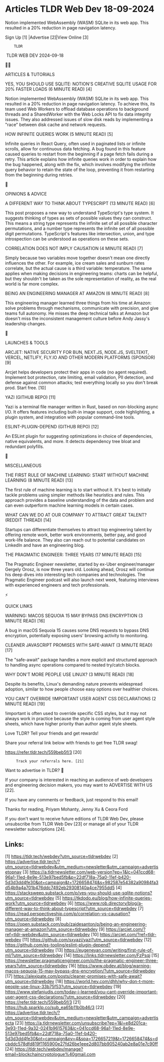 # Articles TLDR Web Dev 18-09-2024

Notion implemented WebAssembly (WASM) SQLite in its web app. This
resulted in a 20% reduction in page navigation latency.  

 Sign Up [1] |Advertise [2]|View Online [3] 

		TLDR 

 TLDR WEB DEV 2024-09-18

🧑‍💻 

ARTICLES & TUTORIALS

 YES, YOU SHOULD USE SQLITE: NOTION'S CREATIVE SQLITE USAGE FOR 20%
FASTER LOADS (6 MINUTE READ) [4] 

 Notion implemented WebAssembly (WASM) SQLite in its web app. This
resulted in a 20% reduction in page navigation latency. To achieve
this, its team used Web Workers to offload database operations to
background threads and a SharedWorker with the Web Locks API to fix
data integrity issues. They also addressed issues of slow disk reads
by implementing a "race" between disk cache and network requests. 

 HOW INFINITE QUERIES WORK (5 MINUTE READ) [5] 

 Infinite queries in React Query, often used in paginated lists or
infinite scrolls, allow for continuous data fetching. A bug found in
this feature caused queries to restart from the beginning if a page
fetch fails during a retry. This article explains how infinite queries
work in order to explain how the bug happened, along with the fix,
which involves modifying the infinite query behavior to retain the
state of the loop, preventing it from restarting from the beginning
during retries. 

🧠 

OPINIONS & ADVICE

 A DIFFERENT WAY TO THINK ABOUT TYPESCRIPT (13 MINUTE READ) [6] 

 This post proposes a new way to understand TypeScript's type system.
It suggests thinking of types as sets of possible values they can
construct. This means a string type represents the infinite set of all
possible character permutations, and a number type represents the
infinite set of all possible digit permutations. TypeScript's features
like intersection, union, and type introspection can be understood as
operations on these sets. 

 CORRELATION DOES NOT IMPLY CAUSATION (4 MINUTE READ) [7] 

 Simply because two variables move together doesn't mean one directly
influences the other. For example, ice cream sales and sunburn rates
correlate, but the actual cause is a third variable: temperature. The
same applies when making decisions in engineering teams: charts can be
helpful, but they shouldn't be taken as the sole representation of
reality, as the real world is far more complex. 

 BEING AN ENGINEERING MANAGER AT AMAZON (6 MINUTE READ) [8] 

 This engineering manager learned three things from his time at
Amazon: solve problems through mechanisms, communicate with precision,
and give teams full autonomy. He misses the deep technical talks at
Amazon but doesn't miss the inconsistent management culture before
Andy Jassy's leadership changes. 

🚀 

LAUNCHES & TOOLS

 ARCJET: NATIVE SECURITY FOR BUN, NEXT.JS, NODE.JS, SVELTEKIT, VERCEL,
NETLIFY, FLY.IO AND OTHER MODERN PLATFORMS (SPONSOR) [9] 

 Arcjet helps developers protect their apps in code (no agent
required). Implement bot protection, rate limiting, email validation,
PII detection, and defense against common attacks; test everything
locally so you don't break prod. Start free. [10] 

 YAZI (GITHUB REPO) [11] 

 Yazi is a terminal file manager written in Rust, based on
non-blocking async I/O. It offers features including built-in image
support, code highlighting, a plugin system, and integration with
popular command-line tools. 

 ESLINT-PLUGIN-DEPEND (GITHUB REPO) [12] 

 An ESLint plugin for suggesting optimizations in choice of
dependencies, native equivalents, and more. It detects dependency tree
bloat and redundant polyfills. 

🎁 

MISCELLANEOUS

 THE FIRST RULE OF MACHINE LEARNING: START WITHOUT MACHINE LEARNING (8
MINUTE READ) [13] 

 The first rule of machine learning is to start without it. It's best
to initially tackle problems using simpler methods like heuristics and
rules. This approach provides a baseline understanding of the data and
problem and can even outperform machine learning models in certain
cases. 

 WHAT CAN WE DO AT OUR COMPANY TO ATTRACT GREAT TALENT? (REDDIT
THREAD) [14] 

 Startups can differentiate themselves to attract top engineering
talent by offering remote work, better work environments, better pay,
and good work-life balance. They also can reach out to potential
candidates on LinkedIn and have an engineering blog. 

 THE PRAGMATIC ENGINEER: THREE YEARS (17 MINUTE READ) [15] 

 The Pragmatic Engineer newsletter, started by ex-Uber
engineer/manager Gergely Orosz, is now three years old. Looking ahead,
Orosz will continue his deep dives into interesting tech companies and
technologies. The Pragmatic Engineer podcast will also launch next
week, featuring interviews with experienced engineers and tech
professionals. 

⚡ 

QUICK LINKS

 WARNING: MACOS SEQUOIA 15 MAY BYPASS DNS ENCRYPTION (3 MINUTE READ)
[16] 

 A bug in macOS Sequoia 15 causes some DNS requests to bypass DNS
encryption, potentially exposing users' browsing activity to
monitoring. 

 CLEANER JAVASCRIPT PROMISES WITH SAFE-AWAIT (3 MINUTE READ) [17] 

 The "safe-await" package handles a more explicit and structured
approach to handling async operations compared to nested try/catch
blocks. 

 WHY DON'T MORE PEOPLE USE LINUX? (3 MINUTE READ) [18] 

 Despite its benefits, Linux's demanding nature prevents widespread
adoption, similar to how people choose easy options over healthier
choices. 

 YOU CAN'T OVERRIDE !IMPORTANT USER AGENT CSS DECLARATIONS (2 MINUTE
READ) [19] 

 !important is often used to override specific CSS styles, but it may
not always work in practice because the style is coming from user
agent style sheets, which have higher priority than author agent style
sheets. 

Love TLDR? Tell your friends and get rewards!

 Share your referral link below with friends to get free TLDR swag! 

 https://refer.tldr.tech/559beb5f/3 [20] 

		 Track your referrals here. [21] 

Want to advertise in TLDR? 📰

 If your company is interested in reaching an audience of web
developers and engineering decision makers, you may want to ADVERTISE
WITH US [22]. 

 If you have any comments or feedback, just respond to this email! 

Thanks for reading, 
Priyam Mohanty, Jenny Xu & Ceora Ford 

If you don't want to receive future editions of TLDR Web Dev, please
unsubscribe from TLDR Web Dev [23] or manage all of your TLDR
newsletter subscriptions [24]. 

 

Links:
------
[1] https://tldr.tech/webdev?utm_source=tldrwebdev
[2] https://advertise.tldr.tech/?utm_source=tldrwebdev&utm_medium=newsletter&utm_campaign=advertisetopnav
[3] https://a.tldrnewsletter.com/web-version?ep=1&lc=041ccd68-96a1-11ed-8e9e-513e97bed5fb&p=22df718a-75a0-11ef-b420-5d3d3dd4fe30&pt=campaign&t=1726658474&s=982587e54382a90984fa3d54b9a4a701b476ddc7492eb29308140a4ce7955dd5
[4] https://stacksweep.substack.com/p/yes-you-should-use-sqlite-notions?utm_source=tldrwebdev
[5] https://tkdodo.eu/blog/how-infinite-queries-work?utm_source=tldrwebdev
[6] https://www.rob.directory/blog/a-different-way-to-think-about-typescript?utm_source=tldrwebdev
[7] https://read.perspectiveship.com/p/correlation-vs-causation?utm_source=tldrwebdev
[8] https://open.substack.com/pub/zaidesanton/p/being-an-engineering-manager-at-amazon?utm_source=tldrwebdev
[9] https://arcjet.com/?ref=tldr-webdev&utm_source=tldrwebdev
[10] https://arcjet.com/?ref=tldr-webdev
[11] https://github.com/sxyazi/yazi?utm_source=tldrwebdev
[12] https://github.com/es-tooling/eslint-plugin-depend?utm_source=tldrwebdev
[13] https://eugeneyan.com/writing/first-rule-of-ml/?utm_source=tldrwebdev
[14] https://links.tldrnewsletter.com/FzPsqj
[15] https://newsletter.pragmaticengineer.com/p/the-pragmatic-engineer-three-years?utm_source=tldrwebdev
[16] https://www.obdev.at/blog/warning-macos-sequoia-15-may-bypass-dns-encryption/?utm_source=tldrwebdev
[17] https://alexjpate.com/posts/cleaner-promises-with-safe-await?utm_source=tldrwebdev
[18] https://world.hey.com/dhh/why-don-t-more-people-use-linux-33b75f53?utm_source=tldrwebdev
[19] https://www.stefanjudis.com/today-i-learned/you-cant-override-important-user-agent-css-declarations/?utm_source=tldrwebdev
[20] https://refer.tldr.tech/559beb5f/3
[21] https://hub.sparklp.co/sub_ea65b11b0b46/3
[22] https://advertise.tldr.tech/?utm_source=tldrwebdev&utm_medium=newsletter&utm_campaign=advertisecta
[23] https://a.tldrnewsletter.com/unsubscribe?ep=1&l=e8d201ca-3e93-11ed-9a32-0241b9615763&lc=041ccd68-96a1-11ed-8e9e-513e97bed5fb&p=22df718a-75a0-11ef-b420-5d3d3dd4fe30&pt=campaign&pv=4&spa=1726657219&t=1726658474&s=dcbddc578dfd819f1165900e27fd26be1eee2d807bb905240ab2e8a01e7c90ff
[24] https://tldr.tech/webdev/manage?email=blockchaincryptologue%40gmail.com